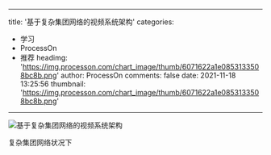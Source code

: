 
---
title: '基于复杂集团网络的视频系统架构'
categories: 
 - 学习
 - ProcessOn
 - 推荐
headimg: 'https://img.processon.com/chart_image/thumb/6071622a1e0853133508bc8b.png'
author: ProcessOn
comments: false
date: 2021-11-18 13:25:56
thumbnail: 'https://img.processon.com/chart_image/thumb/6071622a1e0853133508bc8b.png'
---

<div>   
<img class="thumb" alt="基于复杂集团网络的视频系统架构" src="https://img.processon.com/chart_image/thumb/6071622a1e0853133508bc8b.png" referrerpolicy="no-referrer">
<p>复杂集团网络状况下</p>  
</div>
            